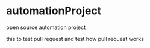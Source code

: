 automationProject
=================

open source automation project 


this to test pull request and test how pull request works
